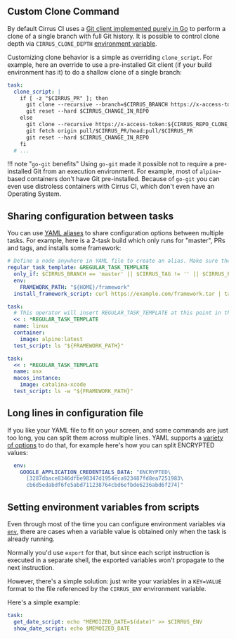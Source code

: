## Custom Clone Command

By default Cirrus CI uses a [Git client implemented purely in Go](https://github.com/src-d/go-git) to perform a clone of
a single branch with full Git history. It is possible to control clone depth via `CIRRUS_CLONE_DEPTH` [environment variable](writing-tasks.md#behavioral-environment-variables).

Customizing clone behavior is a simple as overriding `clone_script`. For example, here an override to use a pre-installed
Git client (if your build environment has it) to do a shallow clone of a single branch:

```yaml
task:
  clone_script: |
    if [ -z "$CIRRUS_PR" ]; then
      git clone --recursive --branch=$CIRRUS_BRANCH https://x-access-token:${CIRRUS_REPO_CLONE_TOKEN}@github.com/${CIRRUS_REPO_FULL_NAME}.git $CIRRUS_WORKING_DIR
      git reset --hard $CIRRUS_CHANGE_IN_REPO
    else
      git clone --recursive https://x-access-token:${CIRRUS_REPO_CLONE_TOKEN}@github.com/${CIRRUS_REPO_FULL_NAME}.git $CIRRUS_WORKING_DIR
      git fetch origin pull/$CIRRUS_PR/head:pull/$CIRRUS_PR
      git reset --hard $CIRRUS_CHANGE_IN_REPO
    fi
  # ...
```

!!! note "`go-git` benefits"
    Using `go-git` made it possible not to require a pre-installed Git from an execution environment. For example,
    most of `alpine`-based containers don't have Git pre-installed. Because of `go-git` you can even use distroless
    containers with Cirrus CI, which don't even have an Operating System.

## Sharing configuration between tasks

You can use [YAML aliases](https://yaml.org/spec/1.2/spec.html#id2786196) to share configuration options between
multiple tasks. For example, here is a 2-task build which only runs for "master", PRs and tags, and installs some
framework:

```yaml
# Define a node anywhere in YAML file to create an alias. Make sure the name doesn't clash with an existing keyword.
regular_task_template: &REGULAR_TASK_TEMPLATE
  only_if: $CIRRUS_BRANCH == 'master' || $CIRRUS_TAG != '' || $CIRRUS_PR != ''
  env:
    FRAMEWORK_PATH: "${HOME}/framework"
  install_framework_script: curl https://example.com/framework.tar | tar -C "${FRAMEWORK_PATH}" -x

task:
  # This operator will insert REGULAR_TASK_TEMPLATE at this point in the task node.
  << : *REGULAR_TASK_TEMPLATE
  name: linux
  container:
    image: alpine:latest
  test_script: ls "${FRAMEWORK_PATH}"

task:
  << : *REGULAR_TASK_TEMPLATE
  name: osx
  macos_instance:
    image: catalina-xcode
  test_script: ls -w "${FRAMEWORK_PATH}"
```

## Long lines in configuration file

If you like your YAML file to fit on your screen, and some commands are just too long, you can split them across multiple
lines. YAML supports a [variety of options](https://yaml-multiline.info/) to do that, for example here's how you can split
ENCRYPTED values:

```yaml
  env:
    GOOGLE_APPLICATION_CREDENTIALS_DATA: "ENCRYPTED\
      [3287dbace8346dfbe98347d1954eca923487fd8ea7251983\
      cb6d5edabdf6fe5abd711238764cbd6efbde6236abd6f274]"
```

## Setting environment variables from scripts

Even through most of the time you can configure environment variables via [`env`](writing-tasks.md#environment-variables), there are cases when a variable value is obtained only when the task is already running.

Normally you'd use `export` for that, but since each script instruction is executed in a separate shell, the exported variables won't propagate to the next instruction.

However, there's a simple solution: just write your variables in a `KEY=VALUE` format to the file referenced by the `CIRRUS_ENV` environment variable.

Here's a simple example:

```yaml
task:
  get_date_script: echo "MEMOIZED_DATE=$(date)" >> $CIRRUS_ENV
  show_date_script: echo $MEMOIZED_DATE
```
